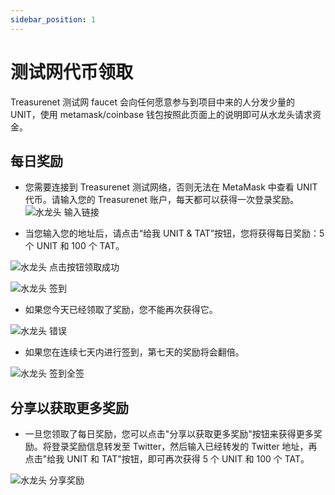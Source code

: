 ```yaml
---
sidebar_position: 1
---
```


# 测试网代币领取

Treasurenet 测试网 faucet 会向任何愿意参与到项目中来的人分发少量的 UNIT，使用 metamask/coinbase 钱包按照此页面上的说明即可从水龙头请求资金。

## 每日奖励

- 您需要连接到 Treasurenet 测试网络，否则无法在 MetaMask 中查看 UNIT 代币。请输入您的 Treasurenet 账户，每天都可以获得一次登录奖励。
  ![水龙头 输入链接](/img/docs/faucet1.png)

- 当您输入您的地址后，请点击“给我 UNIT & TAT”按钮，您将获得每日奖励：5 个 UNIT 和 100 个 TAT。

![水龙头 点击按钮领取成功](/img/docs/faucet2.png)

![水龙头 签到](/img/docs/faucet3.png)

- 如果您今天已经领取了奖励，您不能再次获得它。

![水龙头 错误](/img/docs/faucet4.png)

- 如果您在连续七天内进行签到，第七天的奖励将会翻倍。

![水龙头 签到全签](/img/docs/faucet5.png)

## 分享以获取更多奖励

- 一旦您领取了每日奖励，您可以点击"分享以获取更多奖励"按钮来获得更多奖励。将登录奖励信息转发至 Twitter，然后输入已经转发的 Twitter 地址，再点击"给我 UNIT 和 TAT"按钮，即可再次获得 5 个 UNIT 和 100 个 TAT。

![水龙头 分享奖励](/img/docs/faucet6.png)

